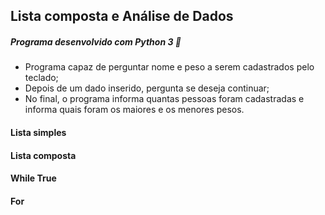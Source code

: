 ## Lista composta e Análise de Dados
##### Programa desenvolvido com Python 3 🐍

- Programa capaz de perguntar nome e peso a serem cadastrados pelo teclado;
- Depois de um dado inserido, pergunta se deseja continuar;
- No final, o programa informa quantas pessoas foram cadastradas e informa quais foram os maiores e os menores pesos. 


#### Lista simples
#### Lista composta
#### While True
#### For



